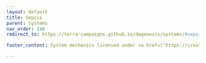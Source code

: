 ```yaml
---
layout: default
title: Sepsis
parent: Systems
nav_order: 140
redirect_to: https://terra-campaigns.github.io/degenesis/systems/#sepsis

footer_content: System mechanics licensed under <a href=\"https://creativecommons.org/licenses/by-sa/4.0\">CC-BY-SA 4.0</a>.

---
```

